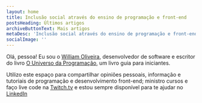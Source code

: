 ```yaml
---
layout: home
title: Inclusão social através do ensino de programação e front-end
postsHeading: Últimos artigos
archiveButtonText: Mais artigos
metaDesc: 'Inclusão social através do ensino de programação e front-end'
socialImage: ''
---
```


Olá, pessoa! Eu sou o [William Oliveira](https://twitter.com/_uillaz), desenvolvedor de software e escritor do livro [O Universo da Programação](https://www.casadocodigo.com.br/products/livro-universo-programacao), um livro guia para iniciantes.

Utilizo este espaço para compartilhar opiniões pessoais, informação e tutoriais de programação e desenvolvimento front-end; ministro cursos e faço live code na [Twitch.tv](https://twitch.tv/uillaz) e estou sempre disponível para te ajudar no [LinkedIn](https://www.linkedin.com/in/william-oliveira/)
